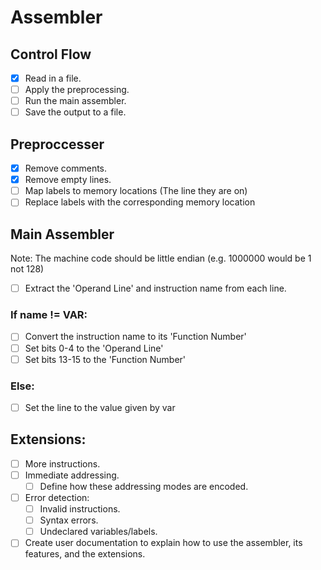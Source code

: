 # Assembler

## Control Flow
- [X] Read in a file.
- [ ] Apply the preprocessing.
- [ ] Run the main assembler.
- [ ] Save the output to a file.

## Preproccesser

- [X] Remove comments.
- [X] Remove empty lines.
- [ ] Map labels to memory locations (The line they are on)
- [ ] Replace labels with the corresponding memory location 

## Main Assembler
Note: The machine code should be little endian (e.g. 1000000 would be 1 not 128)
- [ ] Extract the 'Operand Line' and instruction name from each line.
### If name != VAR:
   - [ ] Convert the instruction name to its 'Function Number'
   - [ ] Set bits 0-4 to the 'Operand Line'
   - [ ] Set bits 13-15 to the 'Function Number'
### Else:
   - [ ] Set the line to the value given by var

## Extensions:

- [ ] More instructions.
- [ ] Immediate addressing.
   - [ ] Define how these addressing modes are encoded.

- [ ] Error detection:
   - [ ] Invalid instructions. 
   - [ ] Syntax errors.
   - [ ] Undeclared variables/labels.

- [ ] Create user documentation to explain how to use the assembler, its features, and the extensions.